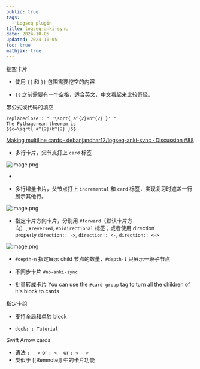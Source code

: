 ```yaml
---
public: true
tags:
  - Logseq plugin
title: logseq-anki-sync
date: 2024-10-05
updated: 2024-10-05
toc: true
mathjax: true
---
```


挖空卡片

  + 使用 `{{` 和 `}}` 包围需要挖空的内容

  + `{{`  之前需要有一个空格，适合英文，中文看起来比较奇怪。

带公式或代码的填空

```
replacecloze:: " '\sqrt{ a^{2}+b^{2} }' "
The Pythagorean theorem is
$$c=\sqrt{ a^{2}+b^{2} }$$
```

[Making multiline cards · debanjandhar12/logseq-anki-sync · Discussion #88](https://github.com/debanjandhar12/logseq-anki-sync/discussions/88)

  + 多行卡片，父节点打上 `card` 标签

![image.png](/assets/image_1730610859166_0.png)

  + 

  + 多行增量卡片，父节点打上 `incremental` 和 `card`  标签，实现复习时遮盖一行展示其他行。

![image.png](/assets/image_1730611077727_0.png)

  + 指定卡片方向卡片，分别用  `#forward`（默认卡片方向）, `#reversed`, `#bidirectional` 标签；或者使用 direction property `direction:: ->`, `direction:: <-`, `direction:: <->`

![image.png](/assets/image_1730611144816_0.png)

  + `#depth-n` 指定展示 child 节点的数量，`#depth-1` 只展示一级子节点

  + 不同步卡片 `#no-anki-sync`

  + 批量转成卡片 You can use the `#card-group` tag to turn all the children of it's block to cards

指定卡组

  + 支持全局和单独 block

  + `deck: : Tutorial`

Swift Arrow cards

  + 语法 `: - >` or `: < -` or `: < - >`
  + 类似于 [[Remnote]] 中的卡片功能


